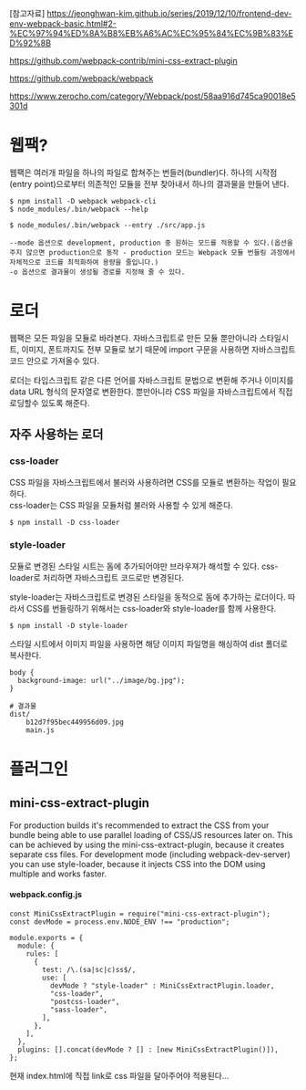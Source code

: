 [참고자료]
https://jeonghwan-kim.github.io/series/2019/12/10/frontend-dev-env-webpack-basic.html#2-%EC%97%94%ED%8A%B8%EB%A6%AC%EC%95%84%EC%9B%83%ED%92%8B

https://github.com/webpack-contrib/mini-css-extract-plugin

https://github.com/webpack/webpack

https://www.zerocho.com/category/Webpack/post/58aa916d745ca90018e5301d

# 웹팩?

웹팩은 여러개 파일을 하나의 파일로 합쳐주는 번들러(bundler)다. 하나의 시작점(entry point)으로부터 의존적인 모듈을 전부 찾아내서 하나의 결과물을 만들어 낸다.

```
$ npm install -D webpack webpack-cli
$ node_modules/.bin/webpack --help
```

```
$ node_modules/.bin/webpack --entry ./src/app.js
```

    --mode 옵션으로 development, production 중 원하는 모드를 적용할 수 있다.(옵션을 주지 않으면 production으로 동작 - production 모드는 Webpack 모듈 번들링 과정에서 자체적으로 코드를 최적화하여 용량을 줄입니다.)
    -o 옵션으로 결과물이 생성될 경로를 지정해 줄 수 있다.

# 로더

웹팩은 모든 파일을 모듈로 바라본다. 자바스크립트로 만든 모듈 뿐만아니라 스타일시트, 이미지, 폰트까지도 전부 모듈로 보기 때문에 import 구문을 사용하면 자바스크립트 코드 안으로 가져올수 있다.

로더는 타입스크립트 같은 다른 언어를 자바스크립트 문법으로 변환해 주거나 이미지를 data URL 형식의 문자열로 변환한다. 뿐만아니라 CSS 파일을 자바스크립트에서 직접 로딩할수 있도록 해준다.

## 자주 사용하는 로더

### css-loader

CSS 파일을 자바스크립트에서 불러와 사용하려면 CSS를 모듈로 변환하는 작업이 필요하다.  
css-loader는 CSS 파일을 모듈처럼 불러와 사용할 수 있게 해준다.

```
$ npm install -D css-loader
```

### style-loader

모듈로 변경된 스타일 시트는 돔에 추가되어야만 브라우져가 해석할 수 있다. css-loader로 처리하면 자바스크립트 코드로만 변경된다.

style-loader는 자바스크립트로 변경된 스타일을 동적으로 돔에 추가하는 로더이다. 따라서 CSS를 번들링하기 위해서는 css-loader와 style-loader를 함께 사용한다.

```
$ npm install -D style-loader
```

스타일 시트에서 이미지 파일을 사용하면 해당 이미지 파일명을 해싱하여 dist 폴더로 복사한다.

```
body {
  background-image: url("../image/bg.jpg");
}
```

```
# 결과물
dist/
    b12d7f95bec449956d09.jpg
    main.js
```

# 플러그인

## mini-css-extract-plugin

For production builds it's recommended to extract the CSS from your bundle being able to use parallel loading of CSS/JS resources later on. This can be achieved by using the mini-css-extract-plugin, because it creates separate css files. For development mode (including webpack-dev-server) you can use style-loader, because it injects CSS into the DOM using multiple <style></style> and works faster.

#### webpack.config.js

```
const MiniCssExtractPlugin = require("mini-css-extract-plugin");
const devMode = process.env.NODE_ENV !== "production";

module.exports = {
  module: {
    rules: [
      {
        test: /\.(sa|sc|c)ss$/,
        use: [
          devMode ? "style-loader" : MiniCssExtractPlugin.loader,
          "css-loader",
          "postcss-loader",
          "sass-loader",
        ],
      },
    ],
  },
  plugins: [].concat(devMode ? [] : [new MiniCssExtractPlugin()]),
};
```

현재 index.html에 직접 link로 css 파일을 달아주어야 적용된다...

